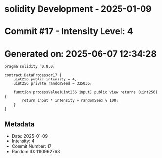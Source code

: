 ﻿# solidity Development - 2025-01-09
# Commit #17 - Intensity Level: 4
# Generated on: 2025-06-07 12:34:28
```solidity
pragma solidity ^0.8.0;

contract DataProcessor17 {
    uint256 public intensity = 4;
    uint256 private randomSeed = 325036;

    function processValue(uint256 input) public view returns (uint256) {
        return input * intensity + randomSeed % 100;
    }
}
```
## Metadata
- Date: 2025-01-09
- Intensity: 4
- Commit Number: 17
- Random ID: 1110962763
